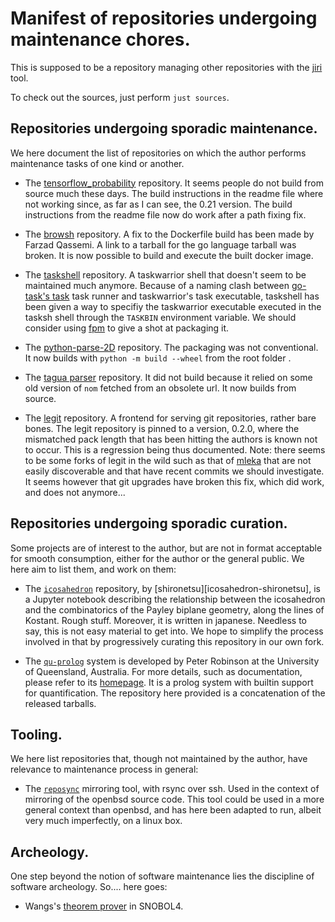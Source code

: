 Manifest of repositories undergoing maintenance chores.
=======================================================

This is supposed to be a repository managing other repositories with the
[jiri][jiri] tool.

[jiri]: https://fuchsia.googlesource.com/jiri

To check out the sources, just perform `just sources`.


Repositories undergoing sporadic maintenance.
---------------------------------------------

We  here  document  the  list  of repositories  on  which  the  author  performs
maintenance tasks of one kind or another.

* The [tensorflow_probability][tf-prob] repository. It seems people do not build
from source much these days. The build instructions in the readme file where not
working since,  as far as  I can see, the  0.21 version. The  build instructions
from the readme file now do work after a path fixing fix.

* The [browsh][browsh]  repository. A fix to the Dockerfile  build has been made
by Farzad Qassemi. A  link to a tarball for the go  language tarball was broken.
It is now possible to build and execute the built docker image.

* The [taskshell][taskshell]  repository. A taskwarrior shell  that doesn't seem
to be  maintained much  anymore. Because  of a  naming clash  between [go-task's
task][go-task] task runner and taskwarrior's task executable, taskshell has been
given a way to specifiy the  taskwarrior executable executed in the tasksh shell
through the `TASKBIN` environment variable.  We should consider using [fpm][fpm]
to give a shot at packaging it.

* The [python-parse-2D][parse2D] repository. The packaging was not conventional.
It now builds with `python -m build --wheel` from the root folder              .

* The [tagua parser][tagua-parser] repository. It did not build because it relied on some old version of `nom` fetched from an obsolete url. It now builds from source.

* The [legit][legit] repository. A frontend for serving git repositories, rather
bare  bones. The  legit repository  is  pinned to  a version,  0.2.0, where  the
mismatched pack length that has been hitting  the authors is known not to occur.
This is a regression  being thus documented. Note: there seems  to be some forks
of legit in  the wild such as  that of [mleka][legit-mleka] that  are not easily
discoverable  and that  have  recent  commits we  should  investigate. It  seems
however that  git upgrades have  broken this fix, which  did work, and  does not
anymore...

[tf-prob]: https://github.com/gl-yziquel/probability
[browsh]: https://github.com/gl-yziquel/browsh
[legit]: https://github.com/gl-yziquel/legit
[legit-mleka]: https://mleku.net/legit
[taskshell]: https://github.com/gl-yziquel/taskshell
[go-task]: https://github.com/go-task/task
[fpm]: https://github.com/jordansissel/fpm
[parse2D]: https://github.com/gl-yziquel/python-parse-2d
[tagua-parser]: https://github.com/gl-yziquel/parser


Repositories undergoing sporadic curation.
------------------------------------------

Some projects are  of interest to the  author, but are not  in format acceptable
for smooth consumption, either for the author or the general public. We here aim
to list them, and work on them:

* The [`icosahedron`][icosahedron] repository, by
[shironetsu][icosahedron-shironetsu],  is  a  Jupyter  notebook  describing  the
relationship between the icosahedron and the combinatorics of the Payley biplane
geometry, along  the lines of Kostant.  Rough stuff. Moreover, it  is written in
japanese. Needless  to say, this is  not easy material  to get into. We  hope to
simplify the process involved in  that by progressively curating this repository
in our own fork.

*  The [`qu-prolog`][qu-prolog]  system is  developed by  Peter Robinson  at the
University of  Queensland, Australia. For  more details, such  as documentation,
please  refer  to its  [homepage][qu-prolog-homepage].  It  is a  prolog  system
with  builtin support  for quantification.  The  repository here  provided is  a
concatenation of the released tarballs.

[icosahedron]: https://github.com/gl-yziquel/icosahedron.git
[icosahedron-shironets]: https://github.com/shironetsu/icosahedron.git
[qu-prolog]: https://github.com/gl-yziquel/qu-prolog
[qu-prolog-homepage]: https://staff.itee.uq.edu.au/pjr/HomePages/QuPrologHome.html


Tooling.
--------

We  here list  repositories  that, though  not maintained  by  the author,  have
relevance to maintenance process in general:

* The  [`reposync`][reposync] mirroring tool, with  rsync over ssh. Used  in the
context of mirroring  of the openbsd source  code. This tool could be  used in a
more general context than openbsd, and has here been adapted to run, albeit very
much imperfectly, on a linux box.

[reposync]: https://github.com/gl-yziquel/reposync


Archeology.
-----------

One  step beyond  the  notion of  software maintenance  lies  the discipline  of
software archeology. So.... here goes:

* Wangs's [theorem prover][wang] in SNOBOL4.

[wang]: https://github.com/gl-yziquel/wang-prover-snobol4
